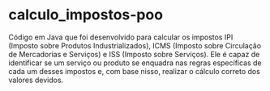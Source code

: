 # calculo_impostos-poo
Código em Java que foi desenvolvido para calcular os impostos IPI (Imposto sobre Produtos Industrializados), ICMS (Imposto sobre Circulação de Mercadorias e Serviços) e ISS (Imposto sobre Serviços). Ele é capaz de identificar se um serviço ou produto se enquadra nas regras específicas de cada um desses impostos e, com base nisso, realizar o cálculo correto dos valores devidos.
